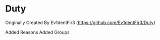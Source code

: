 <h1>Duty</h1>

Originally Created By Ev1dentFir3 (https://github.com/Ev1dentFir3/Duty)

Added Reasons
Added Groups